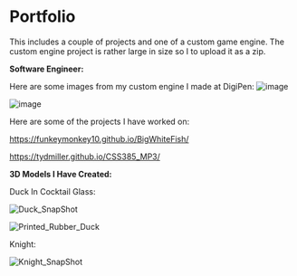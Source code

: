 # Portfolio
This includes a couple of projects and one of a custom game engine.
The custom engine project is rather large in size so I to upload it as a zip.

**Software Engineer:**

Here are some images from my custom engine I made at DigiPen:
![image](https://github.com/tydmiller/Portfolio/assets/70169338/9c00b695-8bd8-4337-85d2-16552f3c7125)

![image](https://github.com/tydmiller/Portfolio/assets/70169338/26c74675-9e25-491a-b114-7a75fd2c168e)

Here are some of the projects I have worked on:

https://funkeymonkey10.github.io/BigWhiteFish/

https://tydmiller.github.io/CSS385_MP3/

**3D Models I Have Created:**

Duck In Cocktail Glass:

![Duck_SnapShot](https://github.com/tydmiller/Portfolio/assets/70169338/5d6fa22b-cbb7-44f6-9c6b-87693fa1262e)

![Printed_Rubber_Duck](https://github.com/tydmiller/Portfolio/assets/70169338/37120333-b611-4aad-aed6-b944aeaad096)


Knight:

![Knight_SnapShot](https://github.com/tydmiller/Portfolio/assets/70169338/9f97a4e6-0a72-473f-8878-b67db7ca9d68)
